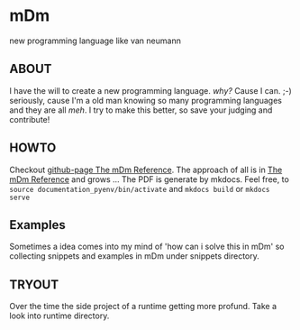 # mDm
new programming language like van neumann

## ABOUT
I have the will to create a new programming language.
_why?_ Cause I can. ;-) seriously, cause I'm a old man knowing so many programming languages and they are all *meh*. I try to make this better, so save your judging and contribute!

## HOWTO
Checkout [github-page The mDm Reference](https://dingste.github.io/mDm/introduction/).
The approach of all is in [The mDm Reference](The_mDm_Reference.md) and grows ... 
The PDF is generate by mkdocs. Feel free, to `source documentation_pyenv/bin/activate` and `mkdocs build` or `mkdocs serve`

## Examples
Sometimes a idea comes into my mind of 'how can i solve this in mDm' so collecting snippets and examples in mDm under snippets directory.

## TRYOUT
Over the time the side project of a runtime getting more profund. Take a look into runtime directory.

